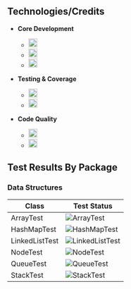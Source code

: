 ## Technologies/Credits
- **Core Development**
  - <img src="https://img.shields.io/badge/Java-21-blue?style=flat&logo=java&logoColor=white" height="20">
  - <img src="https://img.shields.io/badge/Maven-3.9%2B-red?style=flat&logo=apachemaven&logoColor=white" height="20">
  - <img src="https://img.shields.io/badge/IntelliJ-2024.3-blueviolet?style=flat&logo=intellijidea&logoColor=white" height="20">

- **Testing & Coverage**
  - <img src="https://img.shields.io/badge/JUnit-5.10.3-green?style=flat&logo=junit5&logoColor=white" height="20">
  - <img src="https://img.shields.io/badge/JaCoCo-0.8.12-yellow?style=flat&logo=jacoco&logoColor=white" height="20">

- **Code Quality**
  - <img src="https://img.shields.io/badge/SonarCloud-Integrated-orange?style=flat&logo=sonarcloud&logoColor=white" height="20">
  - <img src="https://img.shields.io/badge/Codecov-Integrated-purple?style=flat&logo=codecov&logoColor=white" height="20">

## Test Results By Package
<h3>Data Structures</h3>

| Class | Test Status |
|-------|-------------|
| ArrayTest | ![ArrayTest](https://img.shields.io/endpoint?url=https://raw.githubusercontent.com/LearningRiven/AlgorithmPractice/ci-stats/test-badges/ArrayTest.json&style=plastic&logo=junit5&logoColor=white) |
| HashMapTest | ![HashMapTest](https://img.shields.io/endpoint?url=https://raw.githubusercontent.com/LearningRiven/AlgorithmPractice/ci-stats/test-badges/HashMapTest.json&style=plastic&logo=junit5&logoColor=white) |
| LinkedListTest | ![LinkedListTest](https://img.shields.io/endpoint?url=https://raw.githubusercontent.com/LearningRiven/AlgorithmPractice/ci-stats/test-badges/LinkedListTest.json&style=plastic&logo=junit5&logoColor=white) |
| NodeTest | ![NodeTest](https://img.shields.io/endpoint?url=https://raw.githubusercontent.com/LearningRiven/AlgorithmPractice/ci-stats/test-badges/NodeTest.json&style=plastic&logo=junit5&logoColor=white) |
| QueueTest | ![QueueTest](https://img.shields.io/endpoint?url=https://raw.githubusercontent.com/LearningRiven/AlgorithmPractice/ci-stats/test-badges/QueueTest.json&style=plastic&logo=junit5&logoColor=white) |
| StackTest | ![StackTest](https://img.shields.io/endpoint?url=https://raw.githubusercontent.com/LearningRiven/AlgorithmPractice/ci-stats/test-badges/StackTest.json&style=plastic&logo=junit5&logoColor=white) |
